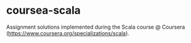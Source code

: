 # coursea-scala
Assignment solutions implemented during the Scala course @ Coursera (https://www.coursera.org/specializations/scala).
